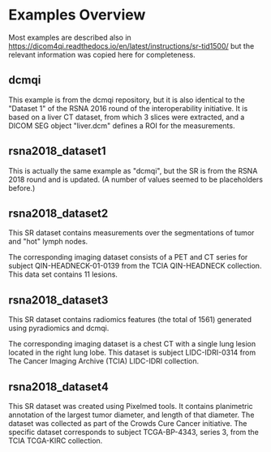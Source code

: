Examples Overview
=================

Most examples are described also in
https://dicom4qi.readthedocs.io/en/latest/instructions/sr-tid1500/ but the
relevant information was copied here for completeness.

dcmqi
-----

This example is from the dcmqi repository, but it is also identical to the
"Dataset 1" of the RSNA 2016 round of the interoperability initiative. It is
based on a liver CT dataset, from which 3 slices were extracted, and a DICOM
SEG object "liver.dcm" defines a ROI for the measurements.

rsna2018_dataset1
-----------------

This is actually the same example as "dcmqi", but the SR is from the RSNA 2018
round and is updated. (A number of values seemed to be placeholders before.)

rsna2018_dataset2
-----------------

This SR dataset contains measurements over the segmentations of tumor and
"hot" lymph nodes.

The corresponding imaging dataset consists of a PET and CT series for subject
QIN-HEADNECK-01-0139 from the TCIA QIN-HEADNECK collection. This data set
contains 11 lesions.

rsna2018_dataset3
-----------------

This SR dataset contains radiomics features (the total of 1561) generated
using pyradiomics and dcmqi.

The corresponding imaging dataset is a chest CT with a single lung lesion
located in the right lung lobe. This dataset is subject LIDC-IDRI-0314 from
The Cancer Imaging Archive (TCIA) LIDC-IDRI collection.

rsna2018_dataset4
-----------------

This SR dataset was created using Pixelmed tools. It contains planimetric
annotation of the largest tumor diameter, and length of that diameter. The
dataset was collected as part of the Crowds Cure Cancer initiative. The
specific dataset corresponds to subject TCGA-BP-4343, series 3, from the TCIA
TCGA-KIRC collection.
